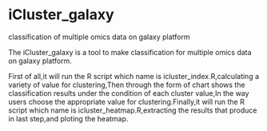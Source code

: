 # iCluster_galaxy
classification of multiple omics data on galaxy platform

The iCluster_galaxy is a tool to make  classification for multiple omics data on galaxy platform.

First of all,it will run the R script which name is icluster_index.R,calculating a variety of value for clustering,Then through the form of chart shows the classification results under the condition of each cluster value,In the way users choose the appropriate value for clustering.Finally,it will run the R script which name is icluster_heatmap.R,extracting the results that produce in last step,and ploting the heatmap.
